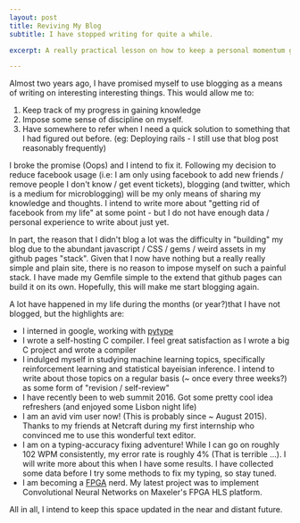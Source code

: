 ```yaml
---
layout: post
title: Reviving My Blog
subtitle: I have stopped writing for quite a while.

excerpt: A really practical lesson on how to keep a personal momentum going.

---
```


Almost two years ago, I have promised myself to use blogging as a means of writing on interesting
interesting things. This would allow me to:

1. Keep track of my progress in gaining knowledge
2. Impose some sense of discipline on myself.
3. Have somewhere to refer when I need a quick solution to something that I had figured out before. (eg: Deploying rails - I still use that blog post reasonably frequently)

I broke the promise (Oops) and I intend to fix it. Following my decision to reduce facebook usage (i.e: I am only using facebook to add new friends / remove people I don't know / get event tickets), blogging (and twitter, which is a medium for microblogging) will be my only means of sharing my knowledge and thoughts. I intend to write more about "getting rid of facebook from my life" at some point - but I do not have enough data / personal experience to write about just yet.

In part, the reason that I didn't blog a lot was the difficulty in "building" my blog due to the abundant javascript / CSS / gems / weird assets in my github pages "stack". Given that I now have nothing but a really really simple and plain site, there is no reason to impose myself on such a painful stack. I have made my Gemfile simple to the extend that github pages can build it on its own. Hopefully, this will make me start blogging again.

A lot have happened  in my life during the months (or year?)that I have not blogged, but the highlights are:

- I interned in google, working with [pytype](https://www.github.com/google/pytype)
- I wrote a self-hosting C compiler. I feel great satisfaction as I wrote a big C project and wrote a compiler
- I indulged myself in studying machine learning topics, specifically reinforcement learning and statistical bayeisian inference. I intend to write about those topics on a regular basis (~ once every three weeks?) as some form of "revision / self-review"
- I have recently been to web summit 2016. Got some pretty cool idea refreshers (and enjoyed some Lisbon night life)
- I am an avid vim user now! (This is probably since ~ August 2015). Thanks to my friends at Netcraft during my first internship who convinced me to use this wonderful text editor.
- I am on a typing-accuracy fixing adventure! While I can go on roughly 102 WPM consistently, my error rate is roughly 4% (That is terrible ...). I will write more about this when I have some results. I have collected some data before I try some methods to fix my typing, so stay tuned.
- I am becoming a [FPGA](https://en.wikipedia.org/wiki/Field-programmable_gate_array) nerd. My latest project was to implement Convolutional Neural Networks on Maxeler's FPGA HLS platform.

All in all, I intend to keep this space updated in the near and distant future.

